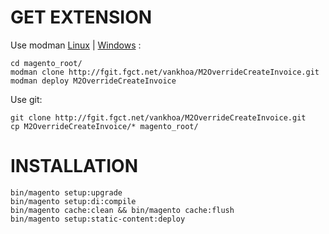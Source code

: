 # GET EXTENSION

Use modman [Linux](https://github.com/colinmollenhour/modman) | [Windows](https://github.com/khoazero123/modman-php) :

	cd magento_root/
    modman clone http://fgit.fgct.net/vankhoa/M2OverrideCreateInvoice.git
	modman deploy M2OverrideCreateInvoice

Use git:

    git clone http://fgit.fgct.net/vankhoa/M2OverrideCreateInvoice.git
    cp M2OverrideCreateInvoice/* magento_root/


# INSTALLATION

	bin/magento setup:upgrade
	bin/magento setup:di:compile
	bin/magento cache:clean && bin/magento cache:flush
	bin/magento setup:static-content:deploy

